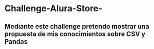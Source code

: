 # Challenge-Alura-Store-

## **Mediante este challenge pretendo mostrar una propuesta de mis conocimientos sobre CSV y Pandas**
